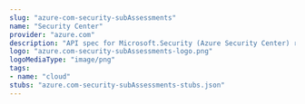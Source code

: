 ```yaml
---
slug: "azure-com-security-subAssessments"
name: "Security Center"
provider: "azure.com"
description: "API spec for Microsoft.Security (Azure Security Center) resource provider"
logo: "azure.com-security-subAssessments-logo.png"
logoMediaType: "image/png"
tags:
- name: "cloud"
stubs: "azure.com-security-subAssessments-stubs.json"
---
```


